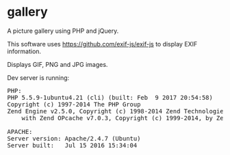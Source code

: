 # gallery
A picture gallery using PHP and jQuery.

This software uses https://github.com/exif-js/exif-js to display EXIF information.

Displays GIF, PNG and JPG images.

Dev server is running:
<pre>
PHP:
PHP 5.5.9-1ubuntu4.21 (cli) (built: Feb  9 2017 20:54:58) 
Copyright (c) 1997-2014 The PHP Group
Zend Engine v2.5.0, Copyright (c) 1998-2014 Zend Technologies
    with Zend OPcache v7.0.3, Copyright (c) 1999-2014, by Zend Technologies

APACHE:
Server version: Apache/2.4.7 (Ubuntu)
Server built:   Jul 15 2016 15:34:04
    
</pre>
